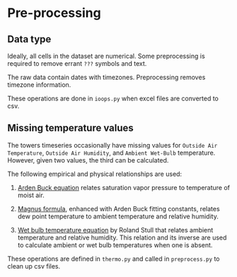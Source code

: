 # Pre-processing

## Data type

Ideally, all cells in the dataset are numerical. Some preprocessing is required to remove errant `???` symbols and text.

The raw data contain dates with timezones. Preprocessing removes timezone information.

These operations are done in `ioops.py` when excel files are converted to csv.

## Missing temperature values

The towers timeseries occasionally have missing values for `Outside Air Temperature`, `Outside Air Humidity`, and `Ambient Wet-Bulb` temperature. However, given two values, the third can be calculated.

The following empirical and physical relationships are used:

1. [Arden Buck equation][1] relates saturation vapor pressure to temperature of moist air.

2. [Magnus formula][2], enhanced with Arden Buck fitting constants, relates dew point temperature to ambient temperature and relative humidity.

3. [Wet bulb temperature equation][3] by Roland Stull that relates ambient temperature and relative humidity. This relation and its inverse are used to calculate ambient or wet bulb temperatures when one is absent.

These operations are defined in `thermo.py` and called in `preprocess.py` to clean up csv files.

[1]: https://en.wikipedia.org/wiki/Arden_Buck_equation
[2]: https://en.wikipedia.org/wiki/Dew_point#Calculating_the_dew_point
[3]: https://journals.ametsoc.org/doi/pdf/10.1175/JAMC-D-11-0143.1
